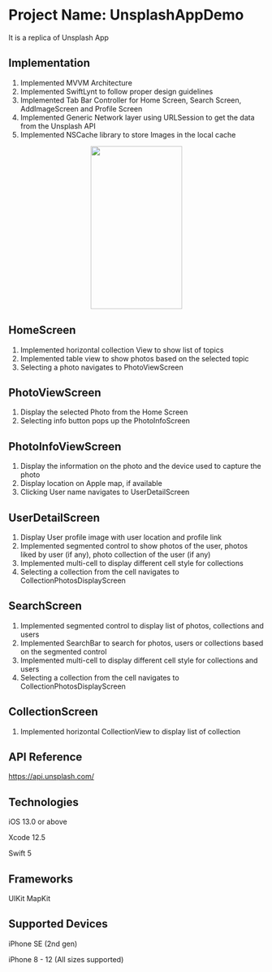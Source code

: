 # Project Name: UnsplashAppDemo

It is a replica of Unsplash App

## Implementation
1) Implemented MVVM Architecture
2) Implemented SwiftLynt to follow proper design guidelines 
3) Implemented Tab Bar Controller for Home Screen, Search Screen, AddImageScreen and Profile Screen
4) Implemented Generic Network layer using URLSession to get the data from the Unsplash API 
5) Implemented NSCache library to store Images in the local cache 

<p align="center">
<img src="https://i.imgur.com/GhiIf4e.gifv" width="180" height="320"> 
</p>

## HomeScreen
1) Implemented horizontal collection View to show list of topics
2) Implemented table view to show photos based on the selected topic
3) Selecting a photo navigates to PhotoViewScreen

## PhotoViewScreen
1) Display the selected Photo from the Home Screen
2) Selecting info button pops up the PhotoInfoScreen

## PhotoInfoViewScreen
1) Display the information on the photo and the device used to capture the photo
2) Display location on Apple map, if available
3) Clicking User name navigates to UserDetailScreen

## UserDetailScreen
1) Display User profile image with user location and profile link
2) Implemented segmented control to show photos of the user, photos liked by user (if any), photo collection of the user (if any)
3) Implemented multi-cell to display different cell style for collections
4) Selecting a collection from the cell navigates to CollectionPhotosDisplayScreen

## SearchScreen
1) Implemented segmented control to display list of photos, collections and users
2) Implemented SearchBar to search for photos, users or collections based on the segmented control
3) Implemented multi-cell to display different cell style for collections and users
4) Selecting a collection from the cell navigates to CollectionPhotosDisplayScreen

## CollectionScreen
1) Implemented horizontal CollectionView to display list of collection

## API Reference
https://api.unsplash.com/


## Technologies

iOS 13.0 or above

Xcode 12.5

Swift 5

## Frameworks

UIKit
MapKit

## Supported Devices

iPhone SE (2nd gen)

iPhone 8 - 12 (All sizes supported)
